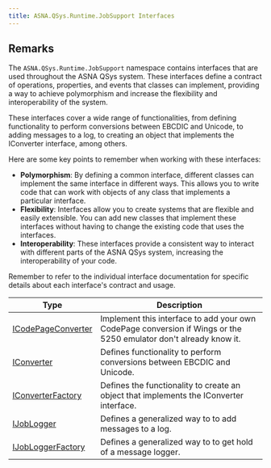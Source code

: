 ```yaml
---
title: ASNA.QSys.Runtime.JobSupport Interfaces
---
```


## Remarks

The `ASNA.QSys.Runtime.JobSupport` namespace contains interfaces that are used throughout the ASNA QSys system. These interfaces define a contract of operations, properties, and events that classes can implement, providing a way to achieve polymorphism and increase the flexibility and interoperability of the system.

These interfaces cover a wide range of functionalities, from defining functionality to perform conversions between EBCDIC and Unicode, to adding messages to a log, to creating an object that implements the IConverter interface, among others.

Here are some key points to remember when working with these interfaces:

- **Polymorphism**: By defining a common interface, different classes can implement the same interface in different ways. This allows you to write code that can work with objects of any class that implements a particular interface.
- **Flexibility**: Interfaces allow you to create systems that are flexible and easily extensible. You can add new classes that implement these interfaces without having to change the existing code that uses the interfaces.
- **Interoperability**: These interfaces provide a consistent way to interact with different parts of the ASNA QSys system, increasing the interoperability of your code.

Remember to refer to the individual interface documentation for specific details about each interface's contract and usage.

| Type | Description |
| --- | --- |
| [ICodePageConverter](/reference/runtime/qsys-runtime-job-support/i-code-page-converter.html) | Implement this interface to add your own CodePage conversion if Wings or the 5250 emulator don't already know it. |
| [IConverter](/reference/runtime/qsys-runtime-job-support/i-converter.html) | Defines functionality to perform conversions between EBCDIC and Unicode. |
| [IConverterFactory](/reference/runtime/qsys-runtime-job-support/i-converter-factory.html) | Defines the functionality to create an object that implements the IConverter interface. |
| [IJobLogger](/reference/runtime/qsys-runtime-job-support/i-job-logger.html) | Defines a generalized way to to add messages to a log. |
| [IJobLoggerFactory](/reference/runtime/qsys-runtime-job-support/i-job-logger-factory.html) | Defines a generalized way to to get hold of a message logger. |
